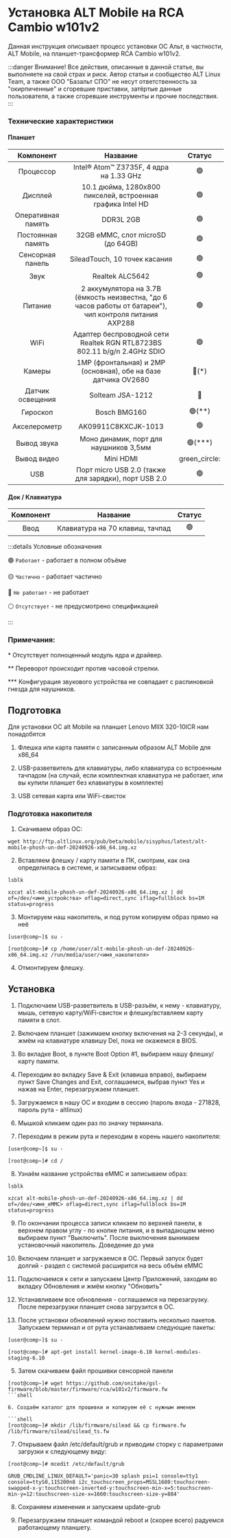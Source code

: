# Установка ALT Mobile на RCA Cambio w101v2

Данная инструкция описывает процесс установки ОС Альт, в частности, ALT Mobile, на планшет-трансформер RCA Cambio w101v2.

:::danger Внимание!
Все действия, описанные в данной статье, вы выполняете на свой страх и риск. Автор статьи и сообщество ALT Linux Team, а также ООО "Базальт СПО" не несут ответственность за "окирпиченные" и сгоревшие приставки, затёртые данные пользователя, а также сгоревшие инструменты и прочие последствия.
:::


### Технические характеристики

#### Планшет

|      Компонент      |                                                        Название                                          |       Статус         |
| :-----------------: | :------------------------------------------------------------------------------------------------------: | :------------------: |
| Процессор           | Intel®️ Atom™️ Z3735F, 4 ядра на 1.33 GHz                                                                |    :green_circle:    |
| Дисплей             | 10.1 дюйма, 1280x800 пикселей, встроенная графика Intel HD                                               |    :green_circle:    |
| Оперативная память  | DDR3L 2GB                                                                                                |    :green_circle:    |
| Постоянная память   | 32GB eMMC, слот microSD (до 64GB)                                                                        |    :green_circle:    |
| Сенсорная панель    | SileadTouch, 10 точек касания                                                                            |    :green_circle:    |
| Звук                | Realtek ALC5642                                                                                          |    :green_circle:    |
| Питание             | 2 аккумулятора на 3.7В (ёмкость неизвестна, "до 6 часов работы от батареи"), чип контроля питания AXP288 |    :green_circle:    |
| WiFi                | Адаптер беспроводной сети Realtek RGN RTL8723BS 802.11 b/g/n 2.4GHz SDIO                                 |    :green_circle:    |
| Камеры              | 1MP (фронтальная) и 2MP (основная), обе на базе датчика OV2680                                           |  :red_circle:(\*)    |
| Датчик освещения    | Solteam JSA-1212                                                                                         |    :red_circle:      |
| Гироскоп            | Bosch BMG160                                                                                             |  :green_circle:(\**) |
| Акселерометр        | AK09911C8KXCJK-1013                                                                                      |    :green_circle:    |
| Вывод звука         | Моно динамик, порт для наушников 3,5мм                                                                   | :green_circle:(\***) |
| Вывод видео         | Mini HDMI                                                                                                |     green_circle:    |
| USB                 | Порт micro USB 2.0 (также для зарядки), порт USB 2.0                                                     |    :green_circle:    |

#### Док / Клавиатура

| Компонент |             Название            |     Статус     |
| :-------: | :-----------------------------: | :------------: |
| Ввод      | Клавиатура на 70 клавиш, тачпад | :green_circle: |

:::details Условные обозначения

:green_circle: `Работает` - работает в полном объёме

:yellow_circle: `Частично` - работает частично

:red_circle: `Не работает` - не работает

:white_circle: `Отсутствует` - не предусмотрено спецификацией

:::

### Примечания:

\* Отсутствует полноценный модуль ядра и драйвер.

\** Переворот происходит против часовой стрелки.

\*** Конфигурация звукового устройства не совпадает с распиновкой гнезда для наушников.

## Подготовка

Для установки ОС alt Mobile на планшет Lenovo MIIX 320-10ICR нам понадобятся

1. Флешка или карта памяти с записанным образом ALT Mobile для x86_64 

2. USB-разветвитель для клавиатуры, либо клавиатура со встроенным тачпадом (на случай, если комплектная клавиатура не работает, или вы купили планшет без клавиатуры в комплекте)

3. USB сетевая карта или WiFi-свисток 

### Подготовка накопителя

1. Скачиваем образ ОС:

```shell
wget http://ftp.altlinux.org/pub/beta/mobile/sisyphus/latest/alt-mobile-phosh-un-def-20240926-x86_64.img.xz
```

2. Вставляем флешку / карту памяти в ПК, смотрим, как она определилась в системе, и записываем образ:
```shell
lsblk

xzcat alt-mobile-phosh-un-def-20240926-x86_64.img.xz | dd of=/dev/<имя_устройства> oflag=direct,sync iflag=fullblock bs=1M status=progress
```

3. Монтируем наш накопитель, и под рутом копируем образ прямо на неё

```shell
[user@comp~]$ su -

[root@comp~]# cp /home/user/alt-mobile-phosh-un-def-20240926-x86_64.img.xz /run/media/user/<имя_накопителя>
```

4. Отмонтируем флешку.

## Установка

1. Подключаем USB-разветвитель в USB-разъём, к нему - клавиатуру, мышь, сетевую карту/WiFi-свисток и флешку/вставляем карту памяти в слот.

2. Включаем планшет (зажимаем кнопку включения на 2-3 секунды), и жмём на клавиатуре клавишу Del, пока не окажемся в BIOS.

3. Во вкладке Boot, в пункте Boot Option #1, выбираем нашу флешку/карту памяти.

4. Переходим во вкладку Save & Exit (клавиша вправо), выбираем пункт Save Changes and Exit, соглашаемся, выбрав пункт Yes и нажав на Enter, перезагружаем планшет.

5. Загружаемся в нашу ОС и входим в сессию (пароль входа - 271828, пароль рута - altlinux)

6. Мышкой кликаем один раз по значку терминала.

7. Переходим в режим рута и переходим в корень нашего накопителя:

```shell
[user@comp~]$ su -

[root@comp~]# cd /
```

8. Узнаём название устройства eMMC и записываем образ:

```shell
lsblk

xzcat alt-mobile-phosh-un-def-20240926-x86_64.img.xz | dd of=/dev/<имя_eMMC> oflag=direct,sync iflag=fullblock bs=1M status=progress
```

9. По окончании процесса записи кликаем по верхней панели, в верхнем правом углу - по кнопке питания, и в выпадающем меню выбираем пункт "Выключить". После выключения вынимаем установочный накопитель.
Доведение до ума

1. Включаем планшет и загружаемся в ОС. Первый запуск будет долгий - раздел с системой расширится на весь объём eMMC

2. Подключаемся к сети и запускаем Центр Приложений, заходим во вкладку Обновления и жмём кнопку "Обновить"

3. Устанавливаем все обновления - соглашаемся на перезагрузку. После перезагрузки планшет снова загрузится в ОС.

4. После установки обновлений нужно поставить несколько пакетов. Запускаем терминал и от рута устанавливаем следующие пакеты:

```shell
[user@comp~]$ su -

[root@comp~]# apt-get install kernel-image-6.10 kernel-modules-staging-6.10
```

5. Затем скачиваем файл прошивки сенсорной панели

```shell
[root@comp~]# wget https://github.com/onitake/gsl-firmware/blob/master/firmware/rca/w101v2/firmware.fw
```shell

6. Создаём каталог для прошивки и копируем её с нужным именем

```shell
[root@comp~]# mkdir /lib/firmware/silead && cp firmware.fw /lib/firmware/silead/silead_ts.fw
```

7. Открываем файл /etc/default/grub и приводим сторку с параметрами загрузки к следующему виду:

```shell
[root@comp~]# mcedit /etc/default/grub

GRUB_CMDLINE_LINUX_DEFAULT='panic=30 splash psi=1 console=tty1 console=ttyS0,115200n8 i2c_touchscreen_props=MSSL1680:touchscreen-swapped-x-y:touchscreen-inverted-y:touchscreen-min-x=5:touchscreen-min-y=12:touchscreen-size-x=1660:touchscreen-size-y=884'
```

8. Сохраняем изменения и запускаем update-grub

9. Перезагружаем планшет командой reboot и (скорее всего) радуемся работающему планшету.
